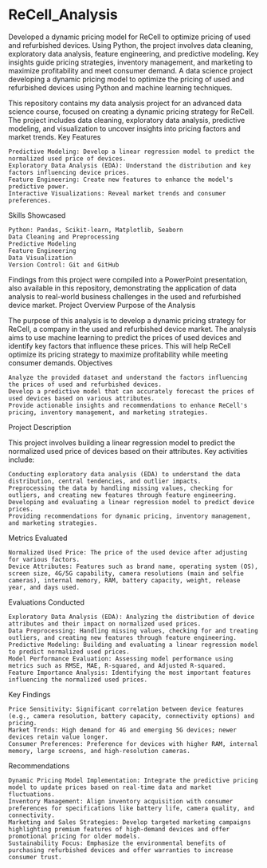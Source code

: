 # ReCell_Analysis
Developed a dynamic pricing model for ReCell to optimize pricing of used and refurbished devices. Using Python, the project involves data cleaning, exploratory data analysis, feature engineering, and predictive modeling. Key insights guide pricing strategies, inventory management, and marketing to maximize profitability and meet consumer demand.
A data science project developing a dynamic pricing model to optimize the pricing of used and refurbished devices using Python and machine learning techniques.

This repository contains my data analysis project for an advanced data science course, focused on creating a dynamic pricing strategy for ReCell. The project includes data cleaning, exploratory data analysis, predictive modeling, and visualization to uncover insights into pricing factors and market trends.
Key Features

    Predictive Modeling: Develop a linear regression model to predict the normalized used price of devices.
    Exploratory Data Analysis (EDA): Understand the distribution and key factors influencing device prices.
    Feature Engineering: Create new features to enhance the model's predictive power.
    Interactive Visualizations: Reveal market trends and consumer preferences.

Skills Showcased

    Python: Pandas, Scikit-learn, Matplotlib, Seaborn
    Data Cleaning and Preprocessing
    Predictive Modeling
    Feature Engineering
    Data Visualization
    Version Control: Git and GitHub

Findings from this project were compiled into a PowerPoint presentation, also available in this repository, demonstrating the application of data analysis to real-world business challenges in the used and refurbished device market.
Project Overview
Purpose of the Analysis

The purpose of this analysis is to develop a dynamic pricing strategy for ReCell, a company in the used and refurbished device market. The analysis aims to use machine learning to predict the prices of used devices and identify key factors that influence these prices. This will help ReCell optimize its pricing strategy to maximize profitability while meeting consumer demands.
Objectives

    Analyze the provided dataset and understand the factors influencing the prices of used and refurbished devices.
    Develop a predictive model that can accurately forecast the prices of used devices based on various attributes.
    Provide actionable insights and recommendations to enhance ReCell's pricing, inventory management, and marketing strategies.

Project Description

This project involves building a linear regression model to predict the normalized used price of devices based on their attributes. Key activities include:

    Conducting exploratory data analysis (EDA) to understand the data distribution, central tendencies, and outlier impacts.
    Preprocessing the data by handling missing values, checking for outliers, and creating new features through feature engineering.
    Developing and evaluating a linear regression model to predict device prices.
    Providing recommendations for dynamic pricing, inventory management, and marketing strategies.

Metrics Evaluated

    Normalized Used Price: The price of the used device after adjusting for various factors.
    Device Attributes: Features such as brand name, operating system (OS), screen size, 4G/5G capability, camera resolutions (main and selfie cameras), internal memory, RAM, battery capacity, weight, release year, and days used.

Evaluations Conducted

    Exploratory Data Analysis (EDA): Analyzing the distribution of device attributes and their impact on normalized used prices.
    Data Preprocessing: Handling missing values, checking for and treating outliers, and creating new features through feature engineering.
    Predictive Modeling: Building and evaluating a linear regression model to predict normalized used prices.
    Model Performance Evaluation: Assessing model performance using metrics such as RMSE, MAE, R-squared, and Adjusted R-squared.
    Feature Importance Analysis: Identifying the most important features influencing the normalized used prices.

Key Findings

    Price Sensitivity: Significant correlation between device features (e.g., camera resolution, battery capacity, connectivity options) and pricing.
    Market Trends: High demand for 4G and emerging 5G devices; newer devices retain value longer.
    Consumer Preferences: Preference for devices with higher RAM, internal memory, large screens, and high-resolution cameras.

Recommendations

    Dynamic Pricing Model Implementation: Integrate the predictive pricing model to update prices based on real-time data and market fluctuations.
    Inventory Management: Align inventory acquisition with consumer preferences for specifications like battery life, camera quality, and connectivity.
    Marketing and Sales Strategies: Develop targeted marketing campaigns highlighting premium features of high-demand devices and offer promotional pricing for older models.
    Sustainability Focus: Emphasize the environmental benefits of purchasing refurbished devices and offer warranties to increase consumer trust.
